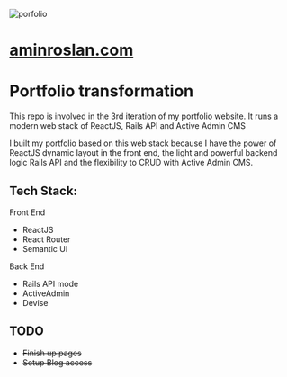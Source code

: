 ![porfolio](https://i.imgur.com/ozRvwYA.png)

# [aminroslan.com](https://aminroslan.com/)

# Portfolio transformation
This repo is involved in the 3rd iteration of my portfolio website. 
It runs a modern web stack of ReactJS, Rails API and Active Admin CMS

I built my portfolio based on this web stack because I have the power of ReactJS dynamic layout in the front end, the light and powerful backend logic Rails API and the flexibility to CRUD with Active Admin CMS.



## Tech Stack:
Front End
- ReactJS
- React Router
- Semantic UI

Back End
- Rails API mode
- ActiveAdmin
- Devise

## TODO
- ~~Finish up pages~~
- ~~Setup Blog access~~
